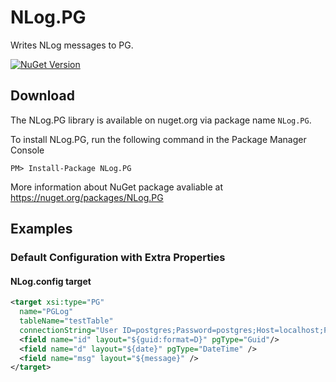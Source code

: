 # NLog.PG

Writes NLog messages to PG.

[![NuGet Version](https://img.shields.io/nuget/v/NLog.PG.svg?style=flat-square)](https://www.nuget.org/packages/NLog.PG/) 

## Download

The NLog.PG library is available on nuget.org via package name `NLog.PG`.

To install NLog.PG, run the following command in the Package Manager Console

    PM> Install-Package NLog.PG
    
More information about NuGet package avaliable at
<https://nuget.org/packages/NLog.PG>


## Examples

### Default Configuration with Extra Properties

#### NLog.config target

```xml
<target xsi:type="PG"
  name="PGLog"
  tableName="testTable"
  connectionString="User ID=postgres;Password=postgres;Host=localhost;Port=5432;Database=testDb;Pooling=true;">
  <field name="id" layout="${guid:format=D}" pgType="Guid"/>
  <field name="d" layout="${date}" pgType="DateTime" />
  <field name="msg" layout="${message}" />
</target>
```

